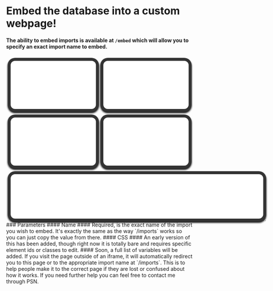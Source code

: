 # Embed the database into a custom webpage!
#### The ability to embed imports is available at `/embed` which will allow you to specify an exact import name to embed.
<style>iframe.userdbembed {margin-top:4px;border:none;width:calc(50% - 21px);aspect-ratio: 16/9;box-shadow:black 0px 3px 4px 0px;border-radius: 20px;padding: 8px;background: #333;display:inline-block}iframe.userdbembed:nth-child(even){margin-left:4px}</style>
<iframe src="/embed?name=Homebrew%20Channel%20Theme&amp;css=a.global-post-label%7Bbackground:%23333!important%7D.plyr--audio%20.plyr__controls%7Bpadding:8px!important%7D.plyr--audio%7Bmargin-top:-36px!important%7D" class="userdbembed"></iframe>
<iframe src="/embed?name=LittleBigPlanet%20-%20The%20Pod&amp;css=a.global-post-label%7Bbackground:%23333!important%7D.plyr--audio%20.plyr__controls%7Bpadding:8px!important%7D.plyr--audio%7Bmargin-top:-36px!important%7D" class="userdbembed"></iframe>
<iframe src="/embed?name=LittleBigPlanet%202%20-%20The%20Pod&amp;css=a.global-post-label%7Bbackground:%23333!important%7D.plyr--audio%20.plyr__controls%7Bpadding:8px!important%7D.plyr--audio%7Bmargin-top:-36px!important%7D" class="userdbembed"></iframe>
<iframe src="/embed?name=LittleBigPlanet%203%20Alpha%20-%20The%20Pod&amp;css=a.global-post-label%7Bbackground:%23333!important%7D.plyr--audio%20.plyr__controls%7Bpadding:8px!important%7D.plyr--audio%7Bmargin-top:-36px!important%7D" class="userdbembed"></iframe>
<iframe src="/embed?name=LittleBigPlanet%202%20Move%20Pack%20-%20move_main_2&amp;css=a.global-post-label%7Bbackground:%23333!important%7D.plyr--audio%20.plyr__controls%7Bpadding:8px!important%7D.plyr--audio%7Bmargin-top:-36px!important%7D" class="userdbembed" style="resize: both;width: 684px;max-width: 684px;min-width: 300px;height: 120px;max-height: 684px;min-height: 26px;"></iframe>
### Parameters
#### Name
#### Required, is the exact name of the import you wish to embed. It's exactly the same as the way `/imports` works so you can just copy the value from there.
#### CSS
#### An early version of this has been added, though right now it is totally bare and requires specific element ids or classes to edit.
#### Soon, a full list of variables will be added.
If you visit the page outside of an iframe, it will automatically redirect you to this page or to the appropriate import name at `/imports`. This is to help people make it to the correct page if they are lost or confused about how it works. If you need further help you can feel free to contact me through PSN.
